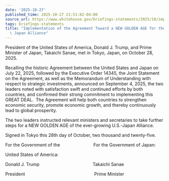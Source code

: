```yaml
---
date: '2025-10-27'
published_time: 2025-10-27 21:51:02-04:00
source_url: https://www.whitehouse.gov/briefings-statements/2025/10/implementation-of-the-agreement-toward-a-new-golden-age-for-the-u-s-japan-alliance/
tags: briefings-statements
title: "Implementation of the Agreement Toward a NEW GOLDEN AGE for the U.S. \u2013\
  \ Japan Alliance"
---
```

 
President of the United States of America, Donald J. Trump, and Prime
Minister of Japan, Takaichi Sanae, met in Tokyo, Japan, on October 28,
2025.

Recalling the historic Agreement between the United States and Japan on
July 22, 2025, followed by the Executive Order 14345, the Joint
Statement on the Agreement, as well as the Memorandum of Understanding
with respect to strategic investments, announced on September 4, 2025,
the two leaders noted with satisfaction swift and continued efforts by
both countries, and confirmed their strong commitment to implementing
this GREAT DEAL.  The Agreement will help both countries to strengthen
economic security, promote economic growth, and thereby continuously
lead to global prosperity.

The two leaders instructed relevant ministers and secretaries to take
further steps for a NEW GOLDEN AGE of the ever-growing U.S.-Japan
Alliance.

Signed in Tokyo this 28th day of October, two thousand and twenty-five.

For the Government of the                           For the Government
of Japan:

United States of America:

Donald J. Trump                                           Takaichi Sanae

President                                                        Prime
Minister
